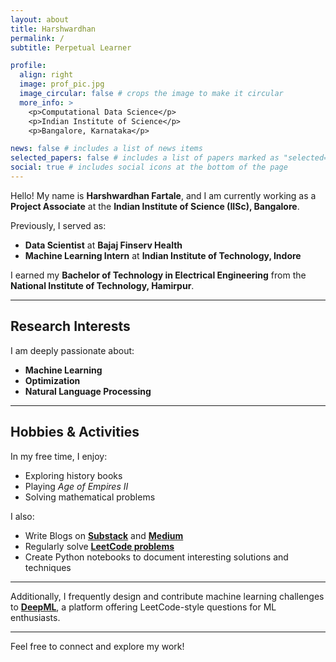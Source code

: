 ```yaml
---
layout: about
title: Harshwardhan
permalink: /
subtitle: Perpetual Learner

profile:
  align: right
  image: prof_pic.jpg
  image_circular: false # crops the image to make it circular
  more_info: >
    <p>Computational Data Science</p>
    <p>Indian Institute of Science</p>
    <p>Bangalore, Karnataka</p>

news: false # includes a list of news items
selected_papers: false # includes a list of papers marked as "selected={true}"
social: true # includes social icons at the bottom of the page
---
```


Hello! My name is **Harshwardhan Fartale**, and I am currently working as a **Project Associate** at the **Indian Institute of Science (IISc), Bangalore**.  

Previously, I served as:
- **Data Scientist** at **Bajaj Finserv Health**
- **Machine Learning Intern** at **Indian Institute of Technology, Indore**  

I earned my **Bachelor of Technology in Electrical Engineering** from the **National Institute of Technology, Hamirpur**.

---

## **Research Interests**
I am deeply passionate about:
- **Machine Learning**  
- **Optimization**  
- **Natural Language Processing**

---

## **Hobbies & Activities**
In my free time, I enjoy:
- Exploring history books  
- Playing *Age of Empires II*  
- Solving mathematical problems  

I also:
- Write Blogs on [**Substack**](https://harshwardhanfartale.substack.com/) and [**Medium**](https://medium.com/@emharsha1812)
- Regularly solve [**LeetCode problems**](https://leetcode.com/u/harshwardhanfartale_nith/)  
- Create Python notebooks to document interesting solutions and techniques  

---
Additionally, I frequently design and contribute machine learning challenges to [**DeepML**](https://www.deep-ml.com/), a platform offering LeetCode-style questions for ML enthusiasts.  

---

Feel free to connect and explore my work!
